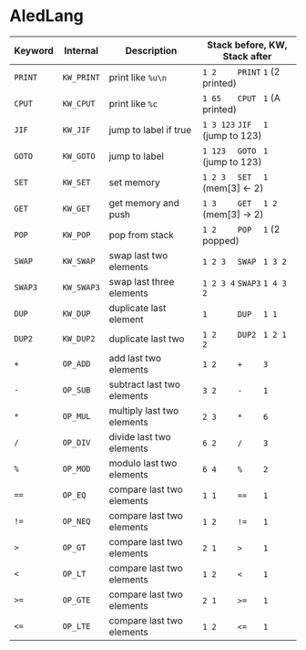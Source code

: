 # AledLang

| Keyword | Internal    | Description               | Stack before, KW, Stack after           |
|---------|-------------|---------------------------|-----------------------------------------|
| `PRINT` | `KW_PRINT`  | print like `%u\n`         | `1 2    ` ` PRINT ` `1`       (2 printed) |
| `CPUT`  | `KW_CPUT`   | print like `%c`           | `1 65   ` ` CPUT  ` `1`       (A printed) |
| `JIF`   | `KW_JIF`    | jump to label if true     | `1 3 123` ` JIF   ` `1`     (jump to 123) |
| `GOTO`  | `KW_GOTO`   | jump to label             | `1 123  ` ` GOTO  ` `1`     (jump to 123) |
| `SET`   | `KW_SET`    | set memory                | `1 2 3  ` ` SET   ` `1`     (mem[3] <- 2) |
| `GET`   | `KW_GET`    | get memory and push       | `1 3    ` ` GET   ` `1 2`   (mem[3] -> 2) |
| `POP`   | `KW_POP`    | pop from stack            | `1 2    ` ` POP   ` `1`        (2 popped) |
| `SWAP`  | `KW_SWAP`   | swap last two elements    | `1 2 3  ` ` SWAP  ` `1 3 2`               |
| `SWAP3` | `KW_SWAP3`  | swap last three elements  | `1 2 3 4` ` SWAP3 ` `1 4 3 2`             |
| `DUP`   | `KW_DUP`    | duplicate last element    | `1      ` ` DUP   ` `1 1`                 |
| `DUP2`  | `KW_DUP2`   | duplicate last two        | `1 2    ` ` DUP2  ` `1 2 1 2`             |
| `+`     | `OP_ADD`    | add last two elements     | `1 2    ` ` +     ` `3`                   |
| `-`     | `OP_SUB`    | subtract last two elements| `3 2    ` ` -     ` `1`                   |
| `*`     | `OP_MUL`    | multiply last two elements| `2 3    ` ` *     ` `6`                   |
| `/`     | `OP_DIV`    | divide last two elements  | `6 2    ` ` /     ` `3`                   |
| `%`     | `OP_MOD`    | modulo last two elements  | `6 4    ` ` %     ` `2`                   |
| `==`    | `OP_EQ`     | compare last two elements | `1 1    ` ` ==    ` `1`                   |
| `!=`    | `OP_NEQ`    | compare last two elements | `1 2    ` ` !=    ` `1`                   |
| `>`     | `OP_GT`     | compare last two elements | `2 1    ` ` >     ` `1`                   |
| `<`     | `OP_LT`     | compare last two elements | `1 2    ` ` <     ` `1`                   |
| `>=`    | `OP_GTE`    | compare last two elements | `2 1    ` ` >=    ` `1`                   |
| `<=`    | `OP_LTE`    | compare last two elements | `1 2    ` ` <=    ` `1`                   |
